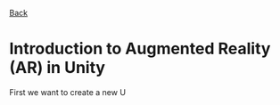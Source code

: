 [Back](https://uwetom.github.io/media-production-worksheets)

# Introduction to Augmented Reality (AR) in Unity

First we want to create a new U
<!--stackedit_data:
eyJoaXN0b3J5IjpbOTUxNDE5MTU5LDk3MDQyMzQxMiw3MzA5OT
gxMTZdfQ==
-->